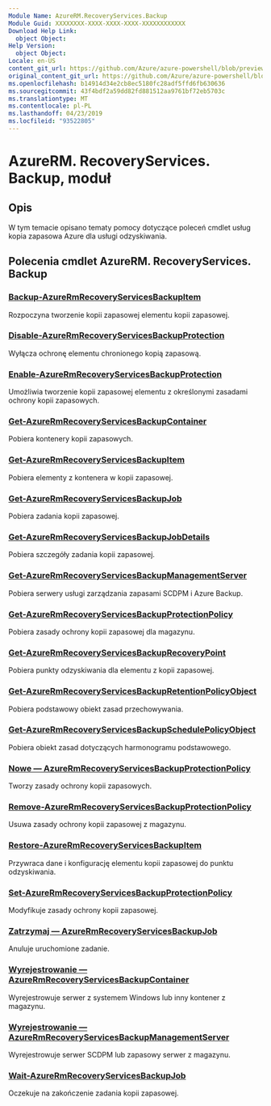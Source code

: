 ```yaml
---
Module Name: AzureRM.RecoveryServices.Backup
Module Guid: XXXXXXXX-XXXX-XXXX-XXXX-XXXXXXXXXXXX
Download Help Link:
  object Object: 
Help Version:
  object Object: 
Locale: en-US
content_git_url: https://github.com/Azure/azure-powershell/blob/preview/src/ResourceManager/RecoveryServices.Backup/Commands.RecoveryServices.Backup/help/AzureRM.RecoveryServices.Backup.md
original_content_git_url: https://github.com/Azure/azure-powershell/blob/preview/src/ResourceManager/RecoveryServices.Backup/Commands.RecoveryServices.Backup/help/AzureRM.RecoveryServices.Backup.md
ms.openlocfilehash: b14914d34e2cb8ec5180fc28adf5ffd6fb630636
ms.sourcegitcommit: 43f4bdf2a59dd82fd881512aa9761bf72eb5703c
ms.translationtype: MT
ms.contentlocale: pl-PL
ms.lasthandoff: 04/23/2019
ms.locfileid: "93522805"
---
```

# AzureRM. RecoveryServices. Backup, moduł
## Opis
W tym temacie opisano tematy pomocy dotyczące poleceń cmdlet usług kopia zapasowa Azure dla usługi odzyskiwania.

## Polecenia cmdlet AzureRM. RecoveryServices. Backup
### [Backup-AzureRmRecoveryServicesBackupItem](Backup-AzureRmRecoveryServicesBackupItem.md)
Rozpoczyna tworzenie kopii zapasowej elementu kopii zapasowej.

### [Disable-AzureRmRecoveryServicesBackupProtection](Disable-AzureRmRecoveryServicesBackupProtection.md)
Wyłącza ochronę elementu chronionego kopią zapasową.

### [Enable-AzureRmRecoveryServicesBackupProtection](Enable-AzureRmRecoveryServicesBackupProtection.md)
Umożliwia tworzenie kopii zapasowej elementu z określonymi zasadami ochrony kopii zapasowych.

### [Get-AzureRmRecoveryServicesBackupContainer](Get-AzureRmRecoveryServicesBackupContainer.md)
Pobiera kontenery kopii zapasowych.

### [Get-AzureRmRecoveryServicesBackupItem](Get-AzureRmRecoveryServicesBackupItem.md)
Pobiera elementy z kontenera w kopii zapasowej.

### [Get-AzureRmRecoveryServicesBackupJob](Get-AzureRmRecoveryServicesBackupJob.md)
Pobiera zadania kopii zapasowej.

### [Get-AzureRmRecoveryServicesBackupJobDetails](Get-AzureRmRecoveryServicesBackupJobDetails.md)
Pobiera szczegóły zadania kopii zapasowej.

### [Get-AzureRmRecoveryServicesBackupManagementServer](Get-AzureRmRecoveryServicesBackupManagementServer.md)
Pobiera serwery usługi zarządzania zapasami SCDPM i Azure Backup.

### [Get-AzureRmRecoveryServicesBackupProtectionPolicy](Get-AzureRmRecoveryServicesBackupProtectionPolicy.md)
Pobiera zasady ochrony kopii zapasowej dla magazynu.

### [Get-AzureRmRecoveryServicesBackupRecoveryPoint](Get-AzureRmRecoveryServicesBackupRecoveryPoint.md)
Pobiera punkty odzyskiwania dla elementu z kopii zapasowej.

### [Get-AzureRmRecoveryServicesBackupRetentionPolicyObject](Get-AzureRmRecoveryServicesBackupRetentionPolicyObject.md)
Pobiera podstawowy obiekt zasad przechowywania.

### [Get-AzureRmRecoveryServicesBackupSchedulePolicyObject](Get-AzureRmRecoveryServicesBackupSchedulePolicyObject.md)
Pobiera obiekt zasad dotyczących harmonogramu podstawowego.

### [Nowe — AzureRmRecoveryServicesBackupProtectionPolicy](New-AzureRmRecoveryServicesBackupProtectionPolicy.md)
Tworzy zasady ochrony kopii zapasowych.

### [Remove-AzureRmRecoveryServicesBackupProtectionPolicy](Remove-AzureRmRecoveryServicesBackupProtectionPolicy.md)
Usuwa zasady ochrony kopii zapasowej z magazynu.

### [Restore-AzureRmRecoveryServicesBackupItem](Restore-AzureRmRecoveryServicesBackupItem.md)
Przywraca dane i konfigurację elementu kopii zapasowej do punktu odzyskiwania.

### [Set-AzureRmRecoveryServicesBackupProtectionPolicy](Set-AzureRmRecoveryServicesBackupProtectionPolicy.md)
Modyfikuje zasady ochrony kopii zapasowej.

### [Zatrzymaj — AzureRmRecoveryServicesBackupJob](Stop-AzureRmRecoveryServicesBackupJob.md)
Anuluje uruchomione zadanie.

### [Wyrejestrowanie — AzureRmRecoveryServicesBackupContainer](Unregister-AzureRmRecoveryServicesBackupContainer.md)
Wyrejestrowuje serwer z systemem Windows lub inny kontener z magazynu.

### [Wyrejestrowanie — AzureRmRecoveryServicesBackupManagementServer](Unregister-AzureRmRecoveryServicesBackupManagementServer.md)
Wyrejestrowuje serwer SCDPM lub zapasowy serwer z magazynu.

### [Wait-AzureRmRecoveryServicesBackupJob](Wait-AzureRmRecoveryServicesBackupJob.md)
Oczekuje na zakończenie zadania kopii zapasowej.

